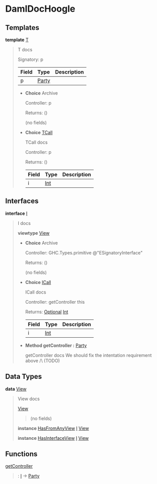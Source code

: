 # <a name="module-damldochoogle-19200"></a>DamlDocHoogle

## Templates

<a name="type-damldochoogle-t-56109"></a>**template** [T](#type-damldochoogle-t-56109)

> T docs
>
> Signatory: p
>
> | Field                                                                                   | Type                                                                                    | Description |
> | :-------------------------------------------------------------------------------------- | :-------------------------------------------------------------------------------------- | :---------- |
> | p                                                                                       | [Party](https://docs.daml.com/daml/stdlib/Prelude.html#type-da-internal-lf-party-57932) |  |
>
> * **Choice** Archive
>
>   Controller: p
>
>   Returns: ()
>
>   (no fields)
>
> * <a name="type-damldochoogle-tcall-44069"></a>**Choice** [TCall](#type-damldochoogle-tcall-44069)
>
>   TCall docs
>
>   Controller: p
>
>   Returns: ()
>
>   | Field                                                                          | Type                                                                           | Description |
>   | :----------------------------------------------------------------------------- | :----------------------------------------------------------------------------- | :---------- |
>   | i                                                                              | [Int](https://docs.daml.com/daml/stdlib/Prelude.html#type-ghc-types-int-37261) |  |

## Interfaces

<a name="type-damldochoogle-i-6172"></a>**interface** [I](#type-damldochoogle-i-6172)

> I docs
>
> **viewtype** [View](#type-damldochoogle-view-20961)
>
> * **Choice** Archive
>
>   Controller: GHC.Types.primitive @"ESignatoryInterface"
>
>   Returns: ()
>
>   (no fields)
>
> * <a name="type-damldochoogle-icall-37460"></a>**Choice** [ICall](#type-damldochoogle-icall-37460)
>
>   ICall docs
>
>   Controller: getController this
>
>   Returns: [Optional](https://docs.daml.com/daml/stdlib/Prelude.html#type-da-internal-prelude-optional-37153) [Int](https://docs.daml.com/daml/stdlib/Prelude.html#type-ghc-types-int-37261)
>
>   | Field                                                                          | Type                                                                           | Description |
>   | :----------------------------------------------------------------------------- | :----------------------------------------------------------------------------- | :---------- |
>   | i                                                                              | [Int](https://docs.daml.com/daml/stdlib/Prelude.html#type-ghc-types-int-37261) |  |
>
> * **Method getController :** [Party](https://docs.daml.com/daml/stdlib/Prelude.html#type-da-internal-lf-party-57932)
>
>   getController docs
>   We should fix the intentation requirement above /\ (TODO)

## Data Types

<a name="type-damldochoogle-view-20961"></a>**data** [View](#type-damldochoogle-view-20961)

> View docs
>
> <a name="constr-damldochoogle-view-98884"></a>[View](#constr-damldochoogle-view-98884)
>
> > (no fields)
>
> **instance** [HasFromAnyView](https://docs.daml.com/daml/stdlib/DA-Internal-Interface-AnyView.html#class-da-internal-interface-anyview-hasfromanyview-30108) [I](#type-damldochoogle-i-6172) [View](#type-damldochoogle-view-20961)
>
> **instance** [HasInterfaceView](https://docs.daml.com/daml/stdlib/Prelude.html#class-da-internal-interface-hasinterfaceview-4492) [I](#type-damldochoogle-i-6172) [View](#type-damldochoogle-view-20961)

## Functions

<a name="function-damldochoogle-getcontroller-29001"></a>[getController](#function-damldochoogle-getcontroller-29001)

> : [I](#type-damldochoogle-i-6172) -\> [Party](https://docs.daml.com/daml/stdlib/Prelude.html#type-da-internal-lf-party-57932)
